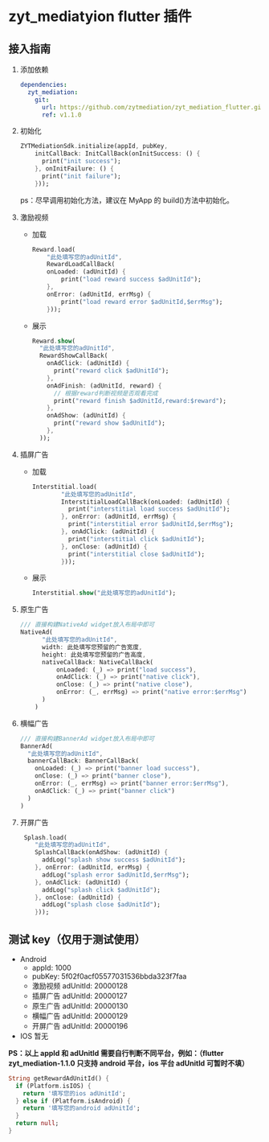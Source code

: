 # zyt_mediatyion flutter 插件

## 接入指南

1. 添加依赖

   ```yaml
   dependencies:
     zyt_mediation:
       git:
         url: https://github.com/zytmediation/zyt_mediation_flutter.git
         ref: v1.1.0
   ```

2. 初始化

   ```dart
   ZYTMediationSdk.initialize(appId, pubKey,
       initCallBack: InitCallBack(onInitSuccess: () {
         print("init success");
       }, onInitFailure: () {
         print("init failure");
       }));
   ```

   ps：尽早调用初始化方法，建议在 MyApp 的 build()方法中初始化。

3. 激励视频

   - 加载

     ```dart
     Reward.load(
         "此处填写您的adUnitId",
         RewardLoadCallBack(
         onLoaded: (adUnitId) {
             print("load reward success $adUnitId");
         },
         onError: (adUnitId, errMsg) {
             print("load reward error $adUnitId,$errMsg");
         }));
     ```

   - 展示

     ```dart
     Reward.show(
       "此处填写您的adUnitId",
       RewardShowCallBack(
         onAdClick: (adUnitId) {
           print("reward click $adUnitId");
         },
         onAdFinish: (adUnitId, reward) {
           // 根据reward判断视频是否观看完成
           print("reward finish $adUnitId,reward:$reward");
         },
         onAdShow: (adUnitId) {
           print("reward show $adUnitId");
         },
       ));
     ```

4. 插屏广告

   - 加载

     ```dart
     Interstitial.load(
             "此处填写您的adUnitId",
             InterstitialLoadCallBack(onLoaded: (adUnitId) {
               print("interstitial load success $adUnitId");
             }, onError: (adUnitId, errMsg) {
               print("interstitial error $adUnitId,$errMsg");
             }, onAdClick: (adUnitId) {
               print("interstitial click $adUnitId");
             }, onClose: (adUnitId) {
               print("interstitial close $adUnitId");
             }));
     ```

   - 展示

     ```dart
     Interstitial.show("此处填写您的adUnitId");
     ```

5. 原生广告

   ```dart
   /// 直接构建NativeAd widget放入布局中即可
   NativeAd(
         "此处填写您的adUnitId",
         width: 此处填写您预留的广告宽度,
         height: 此处填写您预留的广告高度,
         nativeCallBack: NativeCallBack(
             onLoaded: (_) => print("load success"),
             onAdClick: (_) => print("native click"),
             onClose: (_) => print("native close"),
             onError: (_, errMsg) => print("native error:$errMsg")
         )
       )
   ```

6. 横幅广告

   ```dart
   /// 直接构建BannerAd widget放入布局中即可
   BannerAd(
     "此处填写您的adUnitId",
     bannerCallBack: BannerCallBack(
       onLoaded: (_) => print("banner load success"),
       onClose: (_) => print("banner close"),
       onError: (_, errMsg) => print("banner error:$errMsg"),
       onAdClick: (_) => print("banner click")
     )
   )
   ```

7. 开屏广告

   ```dart
    Splash.load(
       "此处填写您的adUnitId",
       SplashCallBack(onAdShow: (adUnitId) {
         addLog("splash show success $adUnitId");
       }, onError: (adUnitId, errMsg) {
         addLog("splash error $adUnitId,$errMsg");
       }, onAdClick: (adUnitId) {
         addLog("splash click $adUnitId");
       }, onClose: (adUnitId) {
         addLog("splash close $adUnitId");
       }));
   ```

## 测试 key（仅用于测试使用）

- Android
  - appId: 1000
  - pubKey: 5f02f0acf05577031536bbda323f7faa
  - 激励视频 adUnitId: 20000128
  - 插屏广告 adUnitId: 20000127
  - 原生广告 adUnitId: 20000130
  - 横幅广告 adUnitId: 20000129
  - 开屏广告 adUnitId: 20000196
- IOS 暂无

**PS：以上 appId 和 adUnitId 需要自行判断不同平台，例如：（flutter zyt_mediation-1.1.0 只支持 android 平台，ios 平台 adUnitId 可暂时不填）**

```dart
String getRewardAdUnitId() {
  if (Platform.isIOS) {
    return '填写您的ios adUnitId';
  } else if (Platform.isAndroid) {
    return '填写您的android adUnitId';
  }
  return null;
}
```

